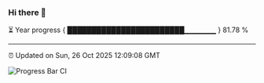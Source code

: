 ### Hi there 👋

⏳ Year progress { ████████████████████████▁▁▁▁▁▁ } 81.78 %

---

⏰ Updated on Sun, 26 Oct 2025 12:09:08 GMT

![Progress Bar CI](https://github.com/liununu/liununu/workflows/Progress%20Bar%20CI/badge.svg)
